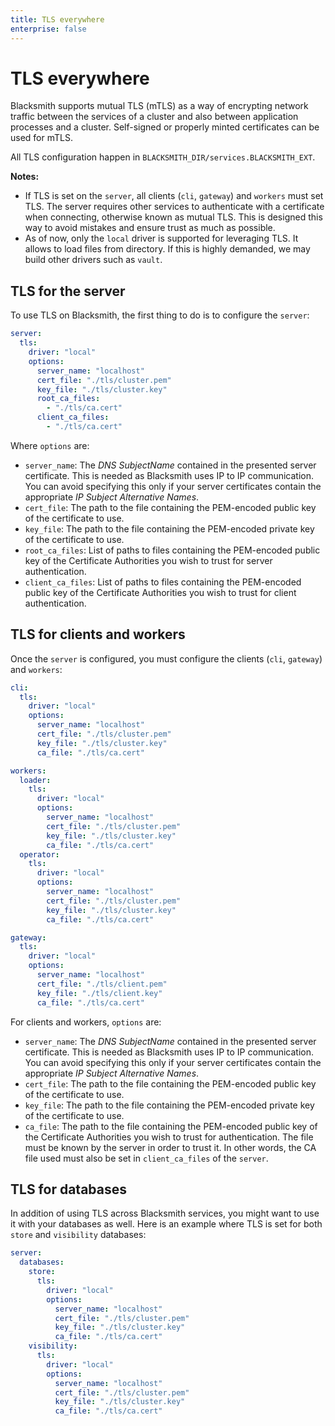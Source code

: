 ```yaml
---
title: TLS everywhere
enterprise: false
---
```


# TLS everywhere

Blacksmith supports mutual TLS (mTLS) as a way of encrypting network traffic
between the services of a cluster and also between application processes and a
cluster. Self-signed or properly minted certificates can be used for mTLS.

All TLS configuration happen in `BLACKSMITH_DIR/services.BLACKSMITH_EXT`.

**Notes:**
- If TLS is set on the `server`, all clients (`cli`, `gateway`) and `workers` must
  set TLS. The server requires other services to authenticate with a certificate
  when connecting, otherwise known as mutual TLS. This is designed this way to
  avoid mistakes and ensure trust as much as possible.
- As of now, only the `local` driver is supported for leveraging TLS. It allows
  to load files from directory. If this is highly demanded, we may build other
  drivers such as `vault`.

## TLS for the server

To use TLS on Blacksmith, the first thing to do is to configure the `server`:
```yml
server:
  tls:
    driver: "local"
    options:
      server_name: "localhost"
      cert_file: "./tls/cluster.pem"
      key_file: "./tls/cluster.key"
      root_ca_files:
        - "./tls/ca.cert"
      client_ca_files:
        - "./tls/ca.cert"
```

Where `options` are:
- `server_name`: The *DNS SubjectName* contained in the presented server
  certificate. This is needed as Blacksmith uses IP to IP communication. You can
  avoid specifying this only if your server certificates contain the appropriate
  *IP Subject Alternative Names*.
- `cert_file`: The path to the file containing the PEM-encoded public key of the
  certificate to use.
- `key_file`: The path to the file containing the PEM-encoded private key of the
  certificate to use.
- `root_ca_files`: List of paths to files containing the PEM-encoded public
  key of the Certificate Authorities you wish to trust for server authentication.
- `client_ca_files`: List of paths to files containing the PEM-encoded public
  key of the Certificate Authorities you wish to trust for client authentication.

## TLS for clients and workers

Once the `server` is configured, you must configure the clients (`cli`, `gateway`)
and `workers`:
```yml
cli:
  tls:
    driver: "local"
    options:
      server_name: "localhost"
      cert_file: "./tls/cluster.pem"
      key_file: "./tls/cluster.key"
      ca_file: "./tls/ca.cert"

workers:
  loader:
    tls:
      driver: "local"
      options:
        server_name: "localhost"
        cert_file: "./tls/cluster.pem"
        key_file: "./tls/cluster.key"
        ca_file: "./tls/ca.cert"
  operator:
    tls:
      driver: "local"
      options:
        server_name: "localhost"
        cert_file: "./tls/cluster.pem"
        key_file: "./tls/cluster.key"
        ca_file: "./tls/ca.cert"

gateway:
  tls:
    driver: "local"
    options:
      server_name: "localhost"
      cert_file: "./tls/client.pem"
      key_file: "./tls/client.key"
      ca_file: "./tls/ca.cert"
```

For clients and workers, `options` are:
- `server_name`: The *DNS SubjectName* contained in the presented server
  certificate. This is needed as Blacksmith uses IP to IP communication. You can
  avoid specifying this only if your server certificates contain the appropriate
  *IP Subject Alternative Names*.
- `cert_file`: The path to the file containing the PEM-encoded public key of the
  certificate to use.
- `key_file`: The path to the file containing the PEM-encoded private key of the
  certificate to use.
- `ca_file`: The path to the file containing the PEM-encoded public key of the
  Certificate Authorities you wish to trust for authentication. The file must be
  known by the server in order to trust it. In other words, the CA file used must
  also be set in `client_ca_files` of the `server`.

## TLS for databases

In addition of using TLS across Blacksmith services, you might want to use it with
your databases as well. Here is an example where TLS is set for both `store` and
`visibility` databases:
```yml
server:
  databases:
    store:
      tls:
        driver: "local"
        options:
          server_name: "localhost"
          cert_file: "./tls/cluster.pem"
          key_file: "./tls/cluster.key"
          ca_file: "./tls/ca.cert"
    visibility:
      tls:
        driver: "local"
        options:
          server_name: "localhost"
          cert_file: "./tls/cluster.pem"
          key_file: "./tls/cluster.key"
          ca_file: "./tls/ca.cert"
```
